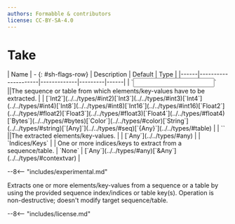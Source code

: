 ```yaml
---
authors: Formabble & contributors
license: CC-BY-SA-4.0
---
```



# Take

<div class="sh-parameters" markdown="1">
| Name | - {: #sh-flags-row} | Description | Default | Type |
|------|---------------------|-------------|---------|------|
| `<input>` ||The sequence or table from which elements/key-values have to be extracted. | | [`Int2`](../../types/#int2)[`Int3`](../../types/#int3)[`Int4`](../../types/#int4)[`Int8`](../../types/#int8)[`Int16`](../../types/#int16)[`Float2`](../../types/#float2)[`Float3`](../../types/#float3)[`Float4`](../../types/#float4)[`Bytes`](../../types/#bytes)[`Color`](../../types/#color)[`String`](../../types/#string)[`[Any]`](../../types/#seq)[`{Any}`](../../types/#table) |
| `<output>` ||The extracted elements/key-values. | | [`Any`](../../types/#any) |
| `Indices/Keys` |  | One or more indices/keys to extract from a sequence/table. | `None` | [`Any`](../../types/#any)[`&Any`](../../types/#contextvar) |

</div>

--8<-- "includes/experimental.md"

Extracts one or more elements/key-values from a sequence or a table by using the provided sequence index/indices or table key(s). Operation is non-destructive; doesn't modify target sequence/table.

--8<-- "includes/license.md"

